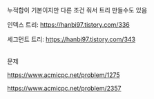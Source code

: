 누적합이 기본이지만 다른 조건 줘서 트리 만들수도 있음

인덱스 트리: https://hanbi97.tistory.com/336

세그먼트 트리: https://hanbi97.tistory.com/343

<br>
문제

https://www.acmicpc.net/problem/1275

https://www.acmicpc.net/problem/2357
